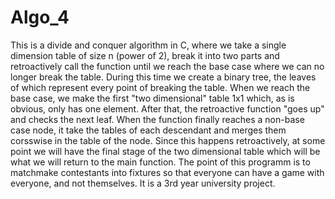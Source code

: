 # Algo_4
This is a divide and conquer algorithm in C, where we take a single dimension table of size n (power of 2), break it into two parts and retroactively call the function until we reach the base case where we can no longer break the table. During this time we create a binary tree, the leaves of which represent every point of breaking the table. When we reach the base case, we make the first "two dimensional" table 1x1 which, as is obvious, only has one element. After that, the retroactive function "goes up" and checks the next leaf. When the function finally reaches a non-base case node, it take the tables of each descendant and merges them corsswise in the table of the node. Since this happens retroactively, at some point we will have the final stage of the two dimensional table which will be what we will return to the main function. The point of this programm is to matchmake contestants into fixtures so that everyone can have a game with everyone, and not themselves. It is a 3rd year university project.
